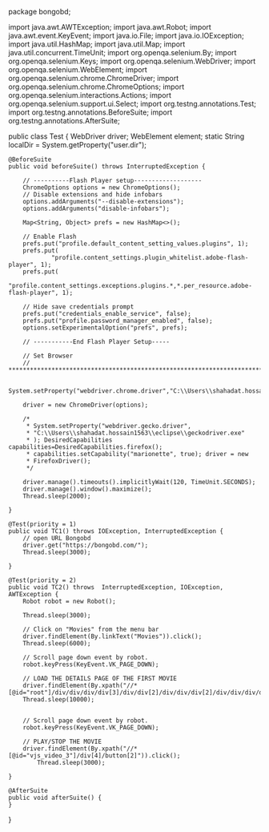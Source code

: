 package bongobd;

import java.awt.AWTException;
import java.awt.Robot;
import java.awt.event.KeyEvent;
import java.io.File;
import java.io.IOException;
import java.util.HashMap;
import java.util.Map;
import java.util.concurrent.TimeUnit;
import org.openqa.selenium.By;
import org.openqa.selenium.Keys;
import org.openqa.selenium.WebDriver;
import org.openqa.selenium.WebElement;
import org.openqa.selenium.chrome.ChromeDriver;
import org.openqa.selenium.chrome.ChromeOptions;
import org.openqa.selenium.interactions.Actions;
import org.openqa.selenium.support.ui.Select;
import org.testng.annotations.Test;
import org.testng.annotations.BeforeSuite;
import org.testng.annotations.AfterSuite;

public class Test {
	WebDriver driver;
	WebElement element;
	static String localDir = System.getProperty("user.dir");
	
	@BeforeSuite
	public void beforeSuite() throws InterruptedException {

		// ----------Flash Player setup-------------------
		ChromeOptions options = new ChromeOptions();
		// Disable extensions and hide infobars
		options.addArguments("--disable-extensions");
		options.addArguments("disable-infobars");

		Map<String, Object> prefs = new HashMap<>();

		// Enable Flash
		prefs.put("profile.default_content_setting_values.plugins", 1);
		prefs.put(
				"profile.content_settings.plugin_whitelist.adobe-flash-player",	1);
		prefs.put(
				"profile.content_settings.exceptions.plugins.*,*.per_resource.adobe-flash-player", 1);

		// Hide save credentials prompt
		prefs.put("credentials_enable_service", false);
		prefs.put("profile.password_manager_enabled", false);
		options.setExperimentalOption("prefs", prefs);

		// -----------End Flash Player Setup-----

		// Set Browser
		// ******************************************************************************************************************//
		
		System.setProperty("webdriver.chrome.driver","C:\\Users\\shahadat.hossain1563\\eclipse\\chromedriver.exe");
    	
		driver = new ChromeDriver(options);

		/*
		 * System.setProperty("webdriver.gecko.driver",
		 * "C:\\Users\\shahadat.hossain1563\\eclipse\\geckodriver.exe"
		 * ); DesiredCapabilities capabilities=DesiredCapabilities.firefox();
		 * capabilities.setCapability("marionette", true); driver = new
		 * FirefoxDriver();
		 */

		driver.manage().timeouts().implicitlyWait(120, TimeUnit.SECONDS);
		driver.manage().window().maximize();
		Thread.sleep(2000);

	}

	@Test(priority = 1)
	public void TC1() throws IOException, InterruptedException {
		// open URL Bongobd
		driver.get("https://bongobd.com/");
		Thread.sleep(3000);

	}
	
	@Test(priority = 2)
	public void TC2() throws  InterruptedException, IOException, AWTException {
		Robot robot = new Robot();
		
		Thread.sleep(3000);
		
		// Click on "Movies" from the menu bar
		driver.findElement(By.linkText("Movies")).click(); 
		Thread.sleep(6000);
		
		// Scroll page down event by robot.
		robot.keyPress(KeyEvent.VK_PAGE_DOWN);
		
		// LOAD THE DETAILS PAGE OF THE FIRST MOVIE
		driver.findElement(By.xpath("//*[@id="root"]/div/div/div/div[3]/div/div[2]/div/div/div[2]/div/div/div/div/div[7]/div/div/div/a/div[2]")).click();
		Thread.sleep(10000);
		

		// Scroll page down event by robot.
		robot.keyPress(KeyEvent.VK_PAGE_DOWN);
	    	
		// PLAY/STOP THE MOVIE
		driver.findElement(By.xpath("//*[@id="vjs_video_3"]/div[4]/button[2]")).click();
	    	Thread.sleep(3000);
	    	 
	}
	
	@AfterSuite
	public void afterSuite() {
	}

}

